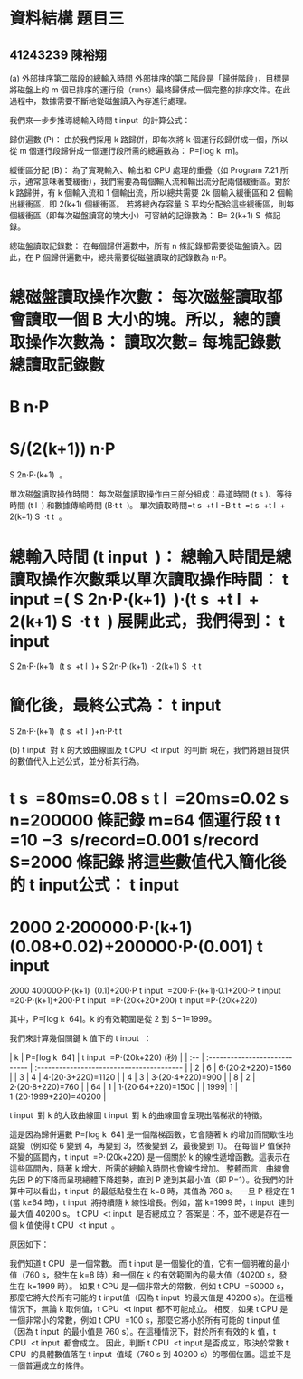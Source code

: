 # 資料結構 題目三

## 41243239 陳裕翔

(a) 外部排序第二階段的總輸入時間
外部排序的第二階段是「歸併階段」，目標是將磁盤上的 m 個已排序的運行段（runs）最終歸併成一個完整的排序文件。在此過程中，數據需要不斷地從磁盤讀入內存進行處理。

我們來一步步推導總輸入時間 t 
input
​
  的計算公式：

歸併遍數 (P)：
由於我們採用 k 路歸併，即每次將 k 個運行段歸併成一個，所以從 m 個運行段歸併成一個運行段所需的總遍數為：
P=⌈log 
k
​
 m⌉。

緩衝區分配 (B)：
為了實現輸入、輸出和 CPU 處理的重疊（如 Program 7.21 所示，通常意味著雙緩衝），我們需要為每個輸入流和輸出流分配兩個緩衝區。對於 k 路歸併，有 k 個輸入流和 1 個輸出流，所以總共需要 2k 個輸入緩衝區和 2 個輸出緩衝區，即 2(k+1) 個緩衝區。
若將總內存容量 S 平均分配給這些緩衝區，則每個緩衝區（即每次磁盤讀寫的塊大小）可容納的記錄數為：
B= 
2(k+1)
S
​
  條記錄。

總磁盤讀取記錄數：
在每個歸併遍數中，所有 n 條記錄都需要從磁盤讀入。因此，在 P 個歸併遍數中，總共需要從磁盤讀取的記錄數為 n⋅P。

總磁盤讀取操作次數：
每次磁盤讀取都會讀取一個 B 大小的塊。所以，總的讀取操作次數為：
讀取次數= 
每塊記錄數
總讀取記錄數
​
 = 
B
n⋅P
​
 = 
S/(2(k+1))
n⋅P
​
 = 
S
2n⋅P⋅(k+1)
​
 。

單次磁盤讀取操作時間：
每次磁盤讀取操作由三部分組成：尋道時間 (t 
s
​
 )、等待時間 (t 
l
​
 ) 和數據傳輸時間 (B⋅t 
t
​
 )。
單次讀取時間=t 
s
​
 +t 
l
​
 +B⋅t 
t
​
 =t 
s
​
 +t 
l
​
 + 
2(k+1)
S
​
 ⋅t 
t
​
 。

總輸入時間 (t 
input
​
 )：
總輸入時間是總讀取操作次數乘以單次讀取操作時間：
t 
input
​
 =( 
S
2n⋅P⋅(k+1)
​
 )⋅(t 
s
​
 +t 
l
​
 + 
2(k+1)
S
​
 ⋅t 
t
​
 )
展開此式，我們得到：
t 
input
​
 = 
S
2n⋅P⋅(k+1)
​
 (t 
s
​
 +t 
l
​
 )+ 
S
2n⋅P⋅(k+1)
​
 ⋅ 
2(k+1)
S
​
 ⋅t 
t
​
 
簡化後，最終公式為：
t 
input
​
 = 
S
2n⋅P⋅(k+1)
​
 (t 
s
​
 +t 
l
​
 )+n⋅P⋅t 
t
​
 

(b) t 
input
​
  對 k 的大致曲線圖及 t 
CPU
​
 <t 
input
​
  的判斷
現在，我們將題目提供的數值代入上述公式，並分析其行為。

t 
s
​
 =80ms=0.08 s
t 
l
​
 =20ms=0.02 s
n=200000 條記錄
m=64 個運行段
t 
t
​
 =10 
−3
  s/record=0.001 s/record
S=2000 條記錄
將這些數值代入簡化後的 t 
input
​
  公式：
t 
input
​
 = 
2000
2⋅200000⋅P⋅(k+1)
​
 (0.08+0.02)+200000⋅P⋅(0.001)
t 
input
​
 = 
2000
400000⋅P⋅(k+1)
​
 (0.1)+200⋅P
t 
input
​
 =200⋅P⋅(k+1)⋅0.1+200⋅P
t 
input
​
 =20⋅P⋅(k+1)+200⋅P
t 
input
​
 =P⋅(20k+20+200)
t 
input
​
 =P⋅(20k+220)

其中，P=⌈log 
k
​
 64⌉。k 的有效範圍是從 2 到 S−1=1999。

我們來計算幾個關鍵 k 值下的 t 
input
​
 ：

| k | P=⌈log 
k
​
 64⌉ | t 
input
​
 =P⋅(20k+220) (秒) |
| :-- | :---------------------------- | :---------------------------------------- |
| 2   | 6                             | 6⋅(20⋅2+220)=1560       |
| 3   | 4                             | 4⋅(20⋅3+220)=1120       |
| 4   | 3                             | 3⋅(20⋅4+220)=900        |
| 8   | 2                             | 2⋅(20⋅8+220)=760        |
| 64  | 1                             | 1⋅(20⋅64+220)=1500      |
| 1999| 1                             | 1⋅(20⋅1999+220)=40200   |

t 
input
​
  對 k 的大致曲線圖
t 
input
​
  對 k 的曲線圖會呈現出階梯狀的特徵。

這是因為歸併遍數 P=⌈log 
k
​
 64⌉ 是一個階梯函數，它會隨著 k 的增加而間歇性地跳變（例如從 6 變到 4，再變到 3，然後變到 2，最後變到 1）。
在每個 P 值保持不變的區間內，t 
input
​
 =P⋅(20k+220) 是一個關於 k 的線性遞增函數。這表示在這些區間內，隨著 k 增大，所需的總輸入時間也會線性增加。
整體而言，曲線會先因 P 的下降而呈現總體下降趨勢，直到 P 達到其最小值（即 P=1）。從我們的計算中可以看出，t 
input
​
  的最低點發生在 k=8 時，其值為 760 s。
一旦 P 穩定在 1 (當 k≥64 時)，t 
input
​
  將持續隨 k 線性增長。例如，當 k=1999 時，t 
input
​
  達到最大值 40200 s。
t 
CPU
​
 <t 
input
​
  是否總成立？
答案是：不，並不總是存在一個 k 值使得 t 
CPU
​
 <t 
input
​
 。

原因如下：

我們知道 t 
CPU
​
  是一個常數。
而 t 
input
​
  是一個變化的值，它有一個明確的最小值（760 s，發生在 k=8 時）和一個在 k 的有效範圍內的最大值（40200 s，發生在 k=1999 時）。
如果 t 
CPU
​
  是一個非常大的常數，例如 t 
CPU
​
 =50000 s，那麼它將大於所有可能的 t 
input
​
  值（因為 t 
input
​
  的最大值是 40200 s）。在這種情況下，無論 k 取何值，t 
CPU
​
 <t 
input
​
  都不可能成立。
相反，如果 t 
CPU
​
  是一個非常小的常數，例如 t 
CPU
​
 =100 s，那麼它將小於所有可能的 t 
input
​
  值（因為 t 
input
​
  的最小值是 760 s）。在這種情況下，對於所有有效的 k 值，t 
CPU
​
 <t 
input
​
  都會成立。
因此，判斷 t 
CPU
​
 <t 
input
​
  是否成立，取決於常數 t 
CPU
​
  的具體數值落在 t 
input
​
  值域（760 s 到 40200 s）的哪個位置。這並不是一個普遍成立的條件。
